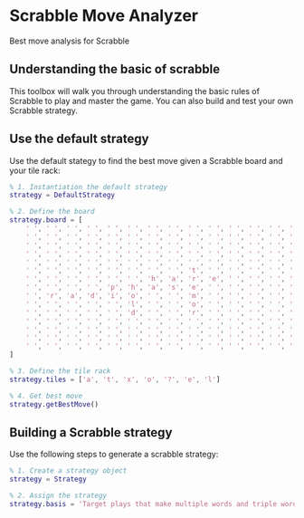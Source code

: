 # Scrabble Move Analyzer
Best move analysis for Scrabble

## Understanding the basic of scrabble
This toolbox will walk you through understanding the basic rules of Scrabble to play and master the game. You can also build and test your own Scrabble strategy.

## Use the default strategy
Use the default stategy to find the best move given a Scrabble board and your tile rack:

```matlab
% 1. Instantiation the default strategy
strategy = DefaultStrategy

% 2. Define the board
strategy.board = [
    ' ', ' ', ' ', ' ', ' ', ' ', ' ', ' ', ' ', ' ', ' ', ' ', ' ', ' ', ' ' ;
    ' ', ' ', ' ', ' ', ' ', ' ', ' ', ' ', ' ', ' ', ' ', ' ', ' ', ' ', ' ' ;
    ' ', ' ', ' ', ' ', ' ', ' ', ' ', ' ', ' ', ' ', ' ', ' ', ' ', ' ', ' ' ;
    ' ', ' ', ' ', ' ', ' ', ' ', ' ', ' ', ' ', ' ', ' ', ' ', ' ', ' ', ' ' ;
    ' ', ' ', ' ', ' ', ' ', ' ', ' ', ' ', ' ', ' ', ' ', ' ', ' ', ' ', ' ' ;
    ' ', ' ', ' ', ' ', ' ', ' ', ' ', ' ', 't', ' ', ' ', ' ', ' ', ' ', ' ' ;
    ' ', ' ', ' ', ' ', ' ', ' ', 'h', 'a', 'r', 'e', ' ', ' ', ' ', ' ', ' ' ;
    ' ', ' ', ' ', ' ', 'p', 'h', 'a', 's', 'e', ' ', ' ', ' ', ' ', ' ', ' ' ;
    ' ', 'r', 'a', 'd', 'i', 'o', ' ', ' ', 'm', ' ', ' ', ' ', ' ', ' ', ' ' ;
    ' ', ' ', ' ', ' ', ' ', 'l', ' ', ' ', 'o', ' ', ' ', ' ', ' ', ' ', ' ' ;
    ' ', ' ', ' ', ' ', ' ', 'd', ' ', ' ', 'r', ' ', ' ', ' ', ' ', ' ', ' ' ;
    ' ', ' ', ' ', ' ', ' ', ' ', ' ', ' ', ' ', ' ', ' ', ' ', ' ', ' ', ' ' ;
    ' ', ' ', ' ', ' ', ' ', ' ', ' ', ' ', ' ', ' ', ' ', ' ', ' ', ' ', ' ' ;
    ' ', ' ', ' ', ' ', ' ', ' ', ' ', ' ', ' ', ' ', ' ', ' ', ' ', ' ', ' ' ;
    ' ', ' ', ' ', ' ', ' ', ' ', ' ', ' ', ' ', ' ', ' ', ' ', ' ', ' ', ' ' ;
]

% 3. Define the tile rack
strategy.tiles = ['a', 't', 'x', 'o', '?', 'e', 'l']

% 4. Get best move
strategy.getBestMove()
```

## Building a Scrabble strategy
Use the following steps to generate a scrabble strategy:

```matlab
% 1. Create a strategy object
strategy = Strategy

% 2. Assign the strategy
strategy.basis = 'Target plays that make multiple words and triple word scores'
```
